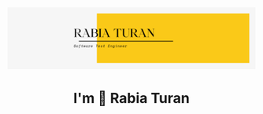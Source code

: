 <img src="https://github.com/rabiaturan0/rabiaturan0/blob/main/Sar%C4%B1%20Minimalist%20Sanat%20Y%C3%B6netmeni%20LinkedIn%20Banner.png?raw=true">

<h1 align="center">I'm 👋 Rabia Turan</h1>

